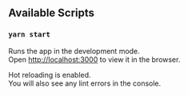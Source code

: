 ## Available Scripts

### `yarn start`

Runs the app in the development mode.<br />
Open [http://localhost:3000](http://localhost:3000) to view it in the browser.

Hot reloading is enabled.<br />
You will also see any lint errors in the console.